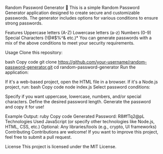 Random Password Generator 🔐
This is a simple Random Password Generator application designed to create secure and customizable passwords. The generator includes options for various conditions to ensure strong passwords.

Features
Uppercase letters (A-Z)
Lowercase letters (a-z)
Numbers (0-9)
Special Characters (!@#$%^& etc.)*
You can generate passwords with a mix of the above conditions to meet your security requirements.

Usage
Clone this repository:

bash
Copy code
git clone https://github.com/your-username/random-password-generator.git
cd random-password-generator
Run the application:

If it's a web-based project, open the HTML file in a browser.
If it's a Node.js project, run:
bash
Copy code
node index.js
Select password conditions:

Specify if you want uppercase, lowercase, numbers, and/or special characters.
Define the desired password length.
Generate the password and copy it for use!

Example Output:
ruby
Copy code
Generated Password: R8#fTq2@pL
Technologies Used
JavaScript (or specify other technologies like Node.js, HTML, CSS, etc.)
Optional: Any libraries/tools (e.g., crypto, UI frameworks)
Contributing
Contributions are welcome! If you want to improve this project, feel free to submit a pull request.

License
This project is licensed under the MIT License.

